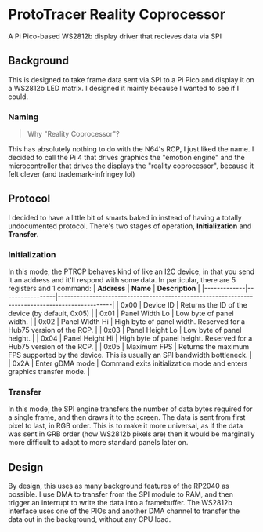 # ProtoTracer Reality Coprocessor
A Pi Pico-based WS2812b display driver that recieves data via SPI

## Background
This is designed to take frame data sent via SPI to a Pi Pico and display it on a WS2812b LED matrix. I designed it mainly because I wanted to see if I could.

### Naming
> Why "Reality Coprocessor"?

This has absolutely nothing to do with the N64's RCP, I just liked the name. I decided to call the Pi 4 that drives graphics the "emotion engine" and the microcontroller that drives the displays the "reality coprocessor", because it felt clever (and trademark-infringey lol)

## Protocol
I decided to have a little bit of smarts baked in instead of having a totally undocumented protocol. There's two stages of operation, **Initialization** and **Transfer**.

### Initialization
In this mode, the PTRCP behaves kind of like an I2C device, in that you send it an address and it'll respond with some data. In particular, there are 5 registers and 1 command:
| **Address** | **Name**        | **Description**                                                                               |
|-------------|-----------------|-----------------------------------------------------------------------------------------------|
| 0x00        | Device ID       | Returns the ID of the device (by default, 0x05)                                               |
| 0x01        | Panel Width Lo  | Low byte of panel width.                                                                      |
| 0x02        | Panel Width Hi  | High byte of panel width. Reserved for a Hub75 version of the RCP.                            |
| 0x03        | Panel Height Lo | Low byte of panel height.                                                                     |
| 0x04        | Panel Height Hi | High byte of panel height. Reserved for a Hub75 version of the RCP.                           |
| 0x05        | Maximum FPS     | Returns the maximum FPS supported by the device. This is usually an SPI bandwidth bottleneck. |
| 0x2A        | Enter gDMA mode | Command exits initialization mode and enters graphics transfer mode.                          |

### Transfer
In this mode, the SPI engine transfers the number of data bytes required for a single frame, and then draws it to the screen. The data is sent from first pixel to last, in RGB order. This is to make it more universal, as if the data was sent in GRB order (how WS2812b pixels are) then it would be marginally more difficult to adapt to more standard panels later on. 

## Design
By design, this uses as many background features of the RP2040 as possible. I use DMA to transfer from the SPI module to RAM, and then trigger an interrupt to write the data into a framebuffer. The WS2812b interface uses one of the PIOs and another DMA channel to transfer the data out in the background, without any CPU load.
